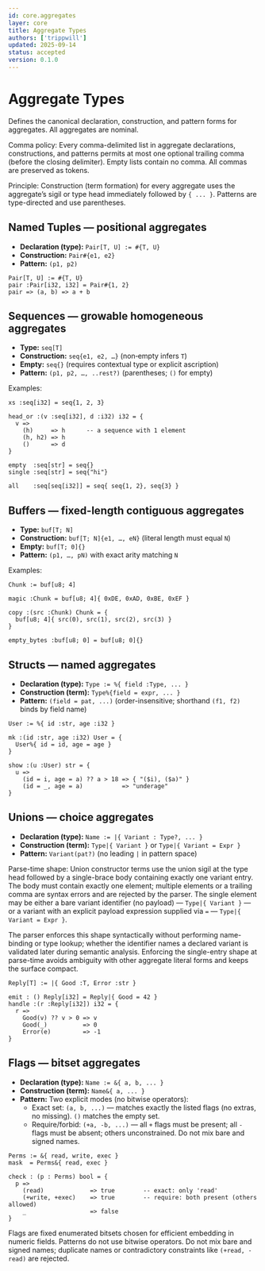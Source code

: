 ```yaml
---
id: core.aggregates
layer: core
title: Aggregate Types
authors: ['trippwill']
updated: 2025-09-14
status: accepted
version: 0.1.0
---
```


# Aggregate Types

Defines the canonical declaration, construction, and pattern forms for aggregates. All aggregates are nominal.

Comma policy: Every comma-delimited list in aggregate declarations, constructions, and patterns permits at most one optional trailing comma (before the closing delimiter). Empty lists contain no comma. All commas are preserved as tokens.

Principle: Construction (term formation) for every aggregate uses the aggregate’s sigil or type head immediately followed by `{ ... }`. Patterns are type-directed and use parentheses.

## Named Tuples — positional aggregates

- **Declaration (type):** `Pair[T, U] := #{T, U}`
- **Construction:** `Pair#{e1, e2}`
- **Pattern:** `(p1, p2)`

```brim
Pair[T, U] := #{T, U}
pair :Pair[i32, i32] = Pair#{1, 2}
pair => (a, b) => a + b
```

## Sequences — growable homogeneous aggregates

- **Type:** `seq[T]`
- **Construction:** `seq{e1, e2, …}` (non‑empty infers `T`)
- **Empty:** `seq{}` (requires contextual type or explicit ascription)
- **Pattern:** `(p1, p2, …, ..rest?)` (parentheses; `()` for empty)

Examples:
```brim
xs :seq[i32] = seq{1, 2, 3}

head_or :(v :seq[i32], d :i32) i32 = {
  v =>
    (h)     => h      -- a sequence with 1 element
    (h, h2) => h
    ()      => d
}

empty  :seq[str] = seq{}
single :seq[str] = seq{"hi"}

all    :seq[seq[i32]] = seq{ seq{1, 2}, seq{3} }
```

## Buffers — fixed-length contiguous aggregates

- **Type:** `buf[T; N]`
- **Construction:** `buf[T; N]{e1, …, eN}` (literal length must equal `N`)
- **Empty:** `buf[T; 0]{}`
- **Pattern:** `(p1, …, pN)` with exact arity matching `N`

Examples:
```brim
Chunk := buf[u8; 4]

magic :Chunk = buf[u8; 4]{ 0xDE, 0xAD, 0xBE, 0xEF }

copy :(src :Chunk) Chunk = {
  buf[u8; 4]{ src(0), src(1), src(2), src(3) }
}

empty_bytes :buf[u8; 0] = buf[u8; 0]{}
```

## Structs — named aggregates

- **Declaration (type):** `Type := %{ field :Type, ... }`
- **Construction (term):** `Type%{field = expr, ... }`
- **Pattern:** `(field = pat, ...)` (order-insensitive; shorthand `(f1, f2)` binds by field name)

```brim
User := %{ id :str, age :i32 }

mk :(id :str, age :i32) User = {
  User%{ id = id, age = age }
}

show :(u :User) str = {
  u =>
    (id = i, age = a) ?? a > 18 => { "($i), ($a)" }
    (id = _, age = a)           => "underage"
}
```

## Unions — choice aggregates

- **Declaration (type):** `Name := |{ Variant : Type?, ... }`
- **Construction (term):** `Type|{ Variant }` or `Type|{ Variant = Expr }`
- **Pattern:** `Variant(pat?)` (no leading `|` in pattern space)

Parse-time shape: Union constructor terms use the union sigil at the type head followed by a single-brace body containing exactly one variant entry. The body must contain exactly one element; multiple elements or a trailing comma are syntax errors and are rejected by the parser. The single element may be either a bare variant identifier (no payload) — `Type|{ Variant }` — or a variant with an explicit payload expression supplied via `=` — `Type|{ Variant = Expr }`.

The parser enforces this shape syntactically without performing name-binding or type lookup; whether the identifier names a declared variant is validated later during semantic analysis. Enforcing the single-entry shape at parse-time avoids ambiguity with other aggregate literal forms and keeps the surface compact.

```brim
Reply[T] := |{ Good :T, Error :str }

emit : () Reply[i32] = Reply|{ Good = 42 }
handle :(r :Reply[i32]) i32 = {
  r =>
    Good(v) ?? v > 0 => v
    Good(_)          => 0
    Error(e)         => -1
}
```

## Flags — bitset aggregates

- **Declaration (type):** `Name := &{ a, b, ... }`
- **Construction (term):** `Name&{ a, ... }`
- **Pattern:** Two explicit modes (no bitwise operators):
  - Exact set: `(a, b, ...)` — matches exactly the listed flags (no extras, no missing). `()` matches the empty set.
  - Require/forbid: `(+a, -b, ...)` — all `+` flags must be present; all `-` flags must be absent; others unconstrained. Do not mix bare and signed names.

```brim
Perms := &{ read, write, exec }
mask  = Perms&{ read, exec }

check : (p : Perms) bool = {
  p =>
    (read)             => true        -- exact: only 'read'
    (+write, +exec)    => true        -- require: both present (others allowed)
    _                  => false
}
```

Flags are fixed enumerated bitsets chosen for efficient embedding in numeric fields.
Patterns do not use bitwise operators. Do not mix bare and signed names; duplicate names or contradictory constraints like `(+read, -read)` are rejected.
